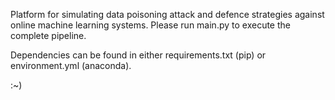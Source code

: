 Platform for simulating data poisoning attack and defence strategies against online machine learning systems. Please run main.py to execute the complete pipeline.

Dependencies can be found in either requirements.txt (pip) or environment.yml (anaconda).

:~)
